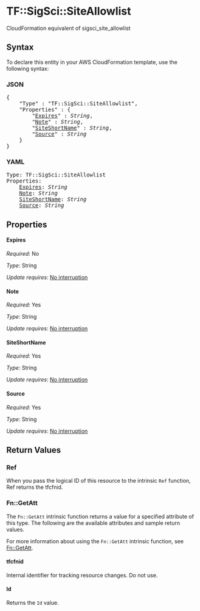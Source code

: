 # TF::SigSci::SiteAllowlist

CloudFormation equivalent of sigsci_site_allowlist

## Syntax

To declare this entity in your AWS CloudFormation template, use the following syntax:

### JSON

<pre>
{
    "Type" : "TF::SigSci::SiteAllowlist",
    "Properties" : {
        "<a href="#expires" title="Expires">Expires</a>" : <i>String</i>,
        "<a href="#note" title="Note">Note</a>" : <i>String</i>,
        "<a href="#siteshortname" title="SiteShortName">SiteShortName</a>" : <i>String</i>,
        "<a href="#source" title="Source">Source</a>" : <i>String</i>
    }
}
</pre>

### YAML

<pre>
Type: TF::SigSci::SiteAllowlist
Properties:
    <a href="#expires" title="Expires">Expires</a>: <i>String</i>
    <a href="#note" title="Note">Note</a>: <i>String</i>
    <a href="#siteshortname" title="SiteShortName">SiteShortName</a>: <i>String</i>
    <a href="#source" title="Source">Source</a>: <i>String</i>
</pre>

## Properties

#### Expires

_Required_: No

_Type_: String

_Update requires_: [No interruption](https://docs.aws.amazon.com/AWSCloudFormation/latest/UserGuide/using-cfn-updating-stacks-update-behaviors.html#update-no-interrupt)

#### Note

_Required_: Yes

_Type_: String

_Update requires_: [No interruption](https://docs.aws.amazon.com/AWSCloudFormation/latest/UserGuide/using-cfn-updating-stacks-update-behaviors.html#update-no-interrupt)

#### SiteShortName

_Required_: Yes

_Type_: String

_Update requires_: [No interruption](https://docs.aws.amazon.com/AWSCloudFormation/latest/UserGuide/using-cfn-updating-stacks-update-behaviors.html#update-no-interrupt)

#### Source

_Required_: Yes

_Type_: String

_Update requires_: [No interruption](https://docs.aws.amazon.com/AWSCloudFormation/latest/UserGuide/using-cfn-updating-stacks-update-behaviors.html#update-no-interrupt)

## Return Values

### Ref

When you pass the logical ID of this resource to the intrinsic `Ref` function, Ref returns the tfcfnid.

### Fn::GetAtt

The `Fn::GetAtt` intrinsic function returns a value for a specified attribute of this type. The following are the available attributes and sample return values.

For more information about using the `Fn::GetAtt` intrinsic function, see [Fn::GetAtt](https://docs.aws.amazon.com/AWSCloudFormation/latest/UserGuide/intrinsic-function-reference-getatt.html).

#### tfcfnid

Internal identifier for tracking resource changes. Do not use.

#### Id

Returns the <code>Id</code> value.

